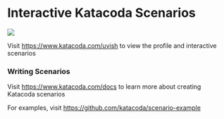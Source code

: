 # Interactive Katacoda Scenarios

[![](http://shields.katacoda.com/katacoda/uvish/count.svg)](https://www.katacoda.com/uvish "Get your profile on Katacoda.com")

Visit https://www.katacoda.com/uvish to view the profile and interactive scenarios

### Writing Scenarios
Visit https://www.katacoda.com/docs to learn more about creating Katacoda scenarios

For examples, visit https://github.com/katacoda/scenario-example
